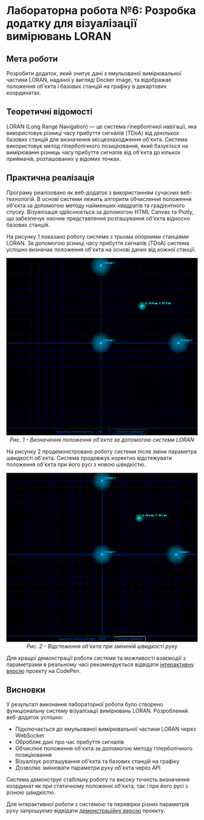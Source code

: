 # Лабораторна робота №6: Розробка додатку для візуалізації вимірювань LORAN

## Мета роботи
Розробити додаток, який зчитує дані з емульованої вимірювальної частини LORAN, наданої у вигляді Docker image, та відображає положення об'єкта і базових станцій на графіку в декартових координатах.

## Теоретичні відомості
LORAN (Long Range Navigation) — це система гіперболічної навігації, яка використовує різниці часу прибуття сигналів (TDoA) від декількох базових станцій для визначення місцезнаходження об'єкта. Система використовує метод гіперболічного позиціювання, який базується на вимірюванні різниць часу прибуття сигналів від об'єкта до кількох приймачів, розташованих у відомих точках.

## Практична реалізація
Програму реалізовано як веб-додаток з використанням сучасних веб-технологій. В основі системи лежить алгоритм обчислення положення об'єкта за допомогою методу найменших квадратів та градієнтного спуску. Візуалізація здійснюється за допомогою HTML Canvas та Plotly, що забезпечує наочне представлення розташування об'єкта відносно базових станцій.

На рисунку 1 показано роботу системи з трьома опорними станціями LORAN. За допомогою різниці часу прибуття сигналів (TDoA) система успішно визначає положення об'єкта на основі даних від кожної станції.

<p align="center">
  <img src="Screenshots/1.jpg" alt="Базова робота системи"/>
  <br>
  <em>Рис. 1 - Визначення положення об'єкта за допомогою системи LORAN</em>
</p>

На рисунку 2 продемонстровано роботу системи після зміни параметра швидкості об'єкта. Система продовжує коректно відстежувати положення об'єкта при його русі з новою швидкістю.

<p align="center">
  <img src="Screenshots/2.jpg" alt="Модифіковані параметри швидкості"/>
  <br>
  <em>Рис. 2 - Відстеження об'єкта при зміненій швидкості руху</em>
</p>

Для кращої демонстрації роботи системи та можливості взаємодії з параметрами в реальному часі рекомендується відвідати [інтерактивну версію](https://codepen.io/VolodimirProdan/full/yyBJZaj) проекту на CodePen.

## Висновки
У результаті виконання лабораторної роботи було створено функціональну систему візуалізації вимірювань LORAN. Розроблений веб-додаток успішно:
- Підключається до емульованої вимірювальної частини LORAN через WebSocket
- Обробляє дані про час прибуття сигналів
- Обчислює положення об'єкта за допомогою методу гіперболічного позиціювання
- Візуалізує розташування об'єкта та базових станцій на графіку
- Дозволяє змінювати параметри руху об'єкта через API

Система демонструє стабільну роботу та високу точність визначення координат як при статичному положенні об'єкта, так і при його русі з різною швидкістю.

Для інтерактивної роботи з системою та перевірки різних параметрів руху запрошуємо відвідати [демонстраційну версію](https://codepen.io/VolodimirProdan/full/yyBJZaj) проекту.
